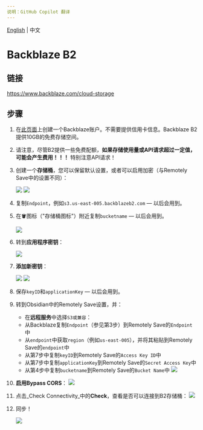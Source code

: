 ```yaml
---
说明：GitHub Copilot 翻译
---
```

[English](/docs/remote_services/s3_backblaze_b2/README.md) | 中文

# Backblaze B2

## 链接

https://www.backblaze.com/cloud-storage

## 步骤

1. 在[此页面](https://www.backblaze.com/cloud-storage)上创建一个Backblaze账户。不需要提供信用卡信息。Backblaze B2提供10GB的免费存储空间。

2. 请注意，尽管B2提供一些免费配额，**如果存储使用量或API请求超过一定值，可能会产生费用！！！** 特别注意API请求！

3. 创建一个**存储桶**，您可以保留默认设置，或者可以启用加密（与Remotely Save中的设置不同）：

   ![](./s3_backblaze_b2-1-bucket.png)
   ![](./s3_backblaze_b2-2-create_bucket.png)

4. 复制`Endpoint`，例如`s3.us-east-005.backblazeb2.com` — 以后会用到。

5. 在🪣图标（"存储桶图标"）附近复制`bucketname` — 以后会用到。

   ![](./s3_backblaze_b2-3-copy.png)

6. 转到**应用程序密钥**：

   ![](./s3_backblaze_b2-4-app_keys.png)

7. **添加新密钥**：

   ![](./s3_backblaze_b2-5-add_new_app_keys.png)
   ![](./s3_backblaze_b2-6-app_keys_copy.png)

8. 保存`keyID`和`applicationKey` — 以后会用到。

9. 转到Obsidian中的Remotely Save设置，并：

   - 在**远程服务**中选择`S3或兼容`：
   - 从Backblaze复制`Endpoint`（参见第3步）到Remotely Save的`Endpoint`中
   - 从`endpoint`中获取`region`（例如`us-east-005`），并将其粘贴到Remotely Save的`endpoint`中
   - 从第7步中复制`keyID`到Remotely Save的`Access Key ID`中
   - 从第7步中复制`applicationKey`到Remotely Save的`Secret Access Key`中
   - 从第4步中复制`bucketname`到Remotely Save的`Bucket Name`中
     ![](./s3_backblaze_b2-7-copy_paste.png)

10. **启用Bypass CORS**：
    ![](./s3_backblaze_b2-8-cors.png)

11. 点击_Check Connectivity_中的**Check**，查看是否可以连接到B2存储桶：
    ![](./s3_backblaze_b2-9-check_connectionpng.png)

12. 同步！

    ![](./s3_backblaze_b2-10-sync.png)
